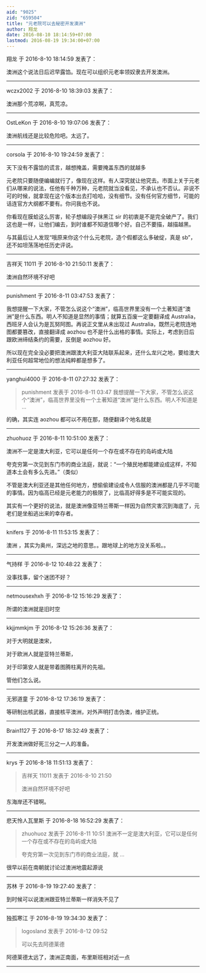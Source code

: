 ```yaml
---
aid: "9025"
zid: "659504"
title: "元老院可以去秘密开发澳洲"
author: 翔龙
date: 2016-08-10 18:14:59+07:00
lastmod: 2016-08-19 19:34:00+07:00
---
```


翔龙 于 2016-8-10 18:14:59 发表了：

澳洲这个说法日后迟早露馅。现在可以组织元老率领奴隶去开发澳洲。

---

wczx2002 于 2016-8-10 18:39:03 发表了：

澳洲那个荒凉啊，真荒凉。

---

OstLeKon 于 2016-8-10 19:07:06 发表了：

澳洲航线还是比较危险吧。太远了。

---

corsola 于 2016-8-10 19:24:59 发表了：

天下没有不露馅的谎言，越想掩盖，需要掩盖东西的就越多

元老院只要随便编编就行了，像现在这样。有人深究就让他究去。市面上关于元老们从哪来的说法，任他有千种万种，元老院就当没看见，不承认也不否认。非说不可的时候，就拿现在这个版本出去打哈哈，没有细节。没有任何官方细节，可能的话连官方大纲都不要有。你问我也不说。

你看现在膜蛤这么厉害，轮子想编段子抹黑江 sir 的初衷是不是完全破产了。我们这也是一样，让他们编去，到时谁都不知道信哪个好。自己不要描，越描越黑。

与其最后让人发现“哦原来你这个什么元老院，造个假都这么多破绽，真是 sb”，还不如坦荡荡地任历史评说。

---

吉祥天 11011 于 2016-8-10 21:50:11 发表了：

澳洲自然环境不好吧

---

punishment 于 2016-8-11 03:47:53 发表了：

我想提醒一下大家，不管怎么说这个“澳洲”，临高世界里没有一个土著知道“澳洲”是什么东西。明人不知道是显然的事情；就算五百废一定要翻译成 Australia，西班牙人会认为是瓦努阿图。再说正文里从未出现过 Australia，既然元老院连地图都要篡改，直接翻译成 aozhou 也不是什么出格的事情。实际上，考虑到日后跟欧洲缔结条约的需要，反倒是 aozhou 好。

所以现在完全没必要把澳洲跟澳大利亚大陆联系起来，还什么龙兴之地，要给澳大利亚任何超常地位的想法纯粹都是想多了。

---

yanghui4000 于 2016-8-11 07:27:32 发表了：

> punishment 发表于 2016-8-11 03:47 我想提醒一下大家，不管怎么说这个“澳洲”，临高世界里没有一个土著知道“澳洲”是什么东西。明人不知道是 ...

的确，其实连 aozhou 都可以不用在那，随便翻译个地名就是

---

zhuohuoz 于 2016-8-11 10:51:00 发表了：

澳洲不一定是澳大利亚，它可以是任何一个存在或不存在的岛屿或大陆

夸克穷第一次见到东门市的商业法庭，就说：“一个殖民地都能建设成这样，不知道本土会有多么先进。”（类似）

不管是澳大利亚还是其他任何地方，想偷偷建设成令人信服的澳洲都是几乎不可能的事情。因为临高已经是元老能力的极限了，比临高好得多是不可能实现的。

其实有一个更好的说法，就是澳洲像亚特兰蒂斯一样因为自然灾害沉到海底了，元老们是坐船逃出来的幸存者。

---

knifers 于 2016-8-11 11:53:15 发表了：

澳洲 ，其实为奥州，深远之地的意思。。跟地球上的地方没关系啦。。

---

气持样 于 2016-8-12 10:48:22 发表了：

没事找事，留个迷团不好？

---

netmousexhxh 于 2016-8-12 15:16:29 发表了：

所谓的澳洲就是旧时空

---

kkjjmmkjm 于 2016-8-12 15:26:36 发表了：

对于大明就是澳宋，

对于欧洲人就是亚特兰蒂斯，

对于印第安人就是带着图腾柱离开的先祖。

管他们怎么说。

---

无邪道童 于 2016-8-12 17:36:19 发表了：

等研制出核武器，直接核平澳洲，对外声明打击伪澳，维护正统。

---

Brain1127 于 2016-8-17 18:32:49 发表了：

开发澳洲做好死三分之一人的准备。

---

krys 于 2016-8-18 11:51:13 发表了：

> 吉祥天 11011 发表于 2016-8-10 21:50
>
> 澳洲自然环境不好吧

东海岸还不错啊。

---

悲天怜人瓦里斯 于 2016-8-18 16:52:29 发表了：

> zhuohuoz 发表于 2016-8-11 10:51 澳洲不一定是澳大利亚，它可以是任何一个存在或不存在的岛屿或大陆
>
> 夸克穷第一次见到东门市的商业法庭，就 ...

很早以前在南朝就讨论过澳洲地震起源说

---

苏林 于 2016-8-19 19:27:40 发表了：

到时候可以说澳洲跟亚特兰蒂斯一样消失不见了

---

独孤寒江 于 2016-8-19 19:34:30 发表了：

> logosland 发表于 2016-8-12 09:52
>
> 可以先去阿德莱德

阿德莱德太远了，澳洲正南面，布里斯班相对近一点

---
